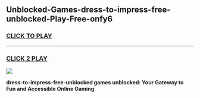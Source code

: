 
## Unblocked-Games-dress-to-impress-free-unblocked-Play-Free-onfy6
<h3>
<a href="https://premium76.site?title=dress-to-impress-free-unblocked&ref=19M">CLICK TO PLAY</a></h3>
<hr>

<h3>
<a href="https://premium76.site?title=dress-to-impress-free-unblocked&ref=19M">CLICK 2 PLAY</a>
  
</h3>

<a href="https://premium76.site?title=dress-to-impress-free-unblocked&ref=19M"><img src="https://clearcache.store/games.png"></a>


**dress-to-impress-free-unblocked games unblocked: Your Gateway to Fun and Accessible Online Gaming**
